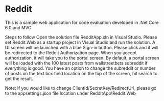 # Reddit

This is a sample web application for code evaluation developed in .Net Core 6.0 and MVC

Steps to follow
Open the solution file RedditApp.sln in Visual Studio. 
Please set Reddit.Web as a startup project in Visual Studio and run the solution. 
A UI screen will be launched with a blue Sign-in button. 
Please click and it will be redirected to the Reddit Authorization page. 
When you accept authorization, it will take you to the portal screen. 
By default, a portal screen will be loaded with the 100 latest posts from wallstreetbets subreddit if everything is good. 
You have an option to change the subreddit or number of posts on the text box field location on the top of the screen, hit search to get the result.

Note: If you would like to change ClientId/SecretKey/RedirectUrl, please go to the appsettings.json file location under RedditApp\Reddit.Web
